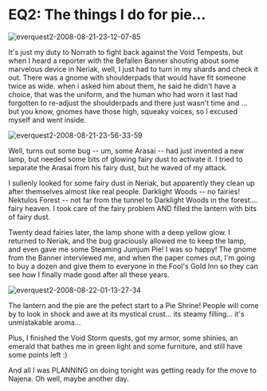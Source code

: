 # EQ2: The things I do for pie...

![](http://westkarana.com/wp-content/uploads/2008/08/everquest2-2008-08-21-23-12-07-85.jpg "everquest2-2008-08-21-23-12-07-85")

It's just my duty to Norrath to fight back against the Void Tempests, but when I heard a reporter with the Befallen Banner shouting about some marvelous device in Neriak, well, I just had to turn in my shards and check it out. There was a gnome with shoulderpads that would have fit someone twice as wide. when i asked him about them, he said he didn't have a choice, that was the uniform, and the human who had worn it last had forgotten to re-adjust the shoulderpads and there just wasn't time and ... but you know, gnomes have those high, squeaky voices, so I excused myself and went inside.

![](http://westkarana.com/wp-content/uploads/2008/08/everquest2-2008-08-21-23-56-33-59.jpg "everquest2-2008-08-21-23-56-33-59")

Well, turns out some bug -- um, some Arasai -- had just invented a new lamp, but needed some bits of glowing fairy dust to activate it. I tried to separate the Arasai from his fairy dust, but he waved of my attack.

I sullenly looked for some fairy dust in Neriak, but apparently they clean up after themselves almost like real people. Darklight Woods -- no fairies! Nektulos Forest -- not far from the tunnel to Darklight Woods in the forest.... fairy heaven. I took care of the fairy problem AND filled the lantern with bits of fairy dust.

Twenty dead fairies later, the lamp shone with a deep yellow glow. I returned to Neriak, and the bug graciously allowed me to keep the lamp, and even gave me some Steaming Jumjum Pie! I was so happy! The gnome from the Banner interviewed me, and when the paper comes out, I'm going to buy a dozen and give them to everyone in the Fool's Gold Inn so they can see how I finally made good after all these years.

![](http://westkarana.com/wp-content/uploads/2008/08/everquest2-2008-08-22-01-13-27-34.jpg "everquest2-2008-08-22-01-13-27-34")

The lantern and the pie are the pefect start to a Pie Shrine! People will come by to look in shock and awe at its mystical crust... its steamy filling... it's unmistakable aroma...

Plus, I finished the Void Storm quests, got my armor, some shinies, an emerald that bathes me in green light and some furniture, and still have some points left :)

And all I was PLANNING on doing tonight was getting ready for the move to Najena. Oh well, maybe another day.

